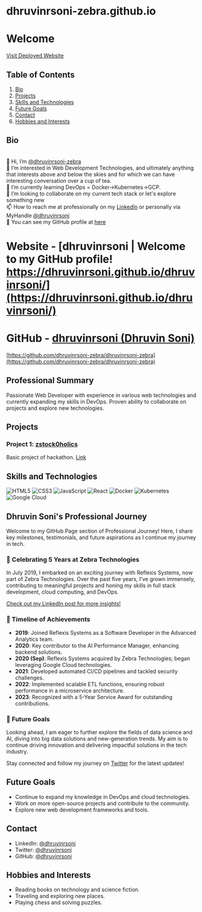 # dhruvinrsoni-zebra.github.io
# Welcome

<a href="https://dhruvinrsoni-zebra.github.io/" target="_blank" rel="noopener noreferrer">Visit Deployed Website</a>

## Table of Contents
1. [Bio](#bio)
2. [Projects](#projects)
3. [Skills and Technologies](#skills-and-technologies)
4. [Future Goals](#future-goals)
5. [Contact](#contact)
6. [Hobbies and Interests](#hobbies-and-interests)


## Bio
<br />👋 Hi, I’m [@dhruvinrsoni-zebra](https://github.com/dhruvinrsoni-zebra)
<br />👀 I’m interested in Web Development Technologies, and ultimately anything that interests above and below the skies and for which we can have interesting conversation over a cup of tea.
<br />🌱 I’m currently learning DevOps = Docker->Kubernetes->GCP.
<br />💞️ I’m looking to collaborate on my current tech stack or let's explore something new
<br />📫 How to reach me at professionally on my [LinkedIn](https://www.linkedin.com/in/dhruvinrsoni/) or personally via MyHandle <a href="https://github.com/dhruvinrsoni" target="_blank" rel="noopener noreferrer">@dhruvinrsoni</a>
<br />📩 You can see my GitHub profile at <a href="https://github.com/dhruvinrsoni-zebra" target="_blank" rel="noopener noreferrer">here</a>


# Website - [dhruvinrsoni \| Welcome to my GitHub profile! https://dhruvinrsoni.github.io/dhruvinrsoni/](https://dhruvinrsoni.github.io/dhruvinrsoni/)


# GitHub - [dhruvinrsoni (Dhruvin Soni)](https://github.com/dhruvinrsoni)

[https://github.com/dhruvinrsoni-zebra/dhruvinrsoni-zebra](https://github.com/dhruvinrsoni-zebra/dhruvinrsoni-zebra)

## Professional Summary
Passionate Web Developer with experience in various web technologies and currently expanding my skills in DevOps. Proven ability to collaborate on projects and explore new technologies.


## Projects
### Project 1: [zstock0holics](#)
Basic project of hackathon.
[Link](#https://www.github.com/dhruvinrsoni-zebra/zstock0holics)

## Skills and Technologies
![HTML5](https://img.shields.io/badge/-HTML5-E34F26?style=flat-square&logo=html5&logoColor=white)
![CSS3](https://img.shields.io/badge/-CSS3-1572B6?style=flat-square&logo=css3)
![JavaScript](https://img.shields.io/badge/-JavaScript-F7DF1E?style=flat-square&logo=javascript&logoColor=black)
![React](https://img.shields.io/badge/-React-61DAFB?style=flat-square&logo=react&logoColor=black)
![Docker](https://img.shields.io/badge/-Docker-2496ED?style=flat-square&logo=docker&logoColor=white)
![Kubernetes](https://img.shields.io/badge/-Kubernetes-326CE5?style=flat-square&logo=kubernetes&logoColor=white)
![Google Cloud](https://img.shields.io/badge/-Google%20Cloud-4285F4?style=flat-square&logo=google-cloud&logoColor=white)


## Dhruvin Soni's Professional Journey

Welcome to my GitHub Page section of Professional Journey! Here, I share key milestones, testimonials, and future aspirations as I continue my journey in tech.

### 🎉 Celebrating 5 Years at Zebra Technologies

In July 2019, I embarked on an exciting journey with Reflexis Systems, now part of Zebra Technologies. Over the past five years, I've grown immensely, contributing to meaningful projects and honing my skills in full stack development, cloud computing, and DevOps.

[Check out my LinkedIn post for more insights!](https://www.linkedin.com/posts/activity-7213586248383287297-gZ3I?utm_source=share&utm_medium=member_desktop)

### 📅 Timeline of Achievements

- **2019**: Joined Reflexis Systems as a Software Developer in the Advanced Analytics team.
- **2020**: Key contributor to the AI Performance Manager, enhancing backend solutions.
- **2020 (Sep)**: Reflexis Systems acquired by Zebra Technologies; began leveraging Google Cloud technologies.
- **2021**: Developed automated CI/CD pipelines and tackled security challenges.
- **2022**: Implemented scalable ETL functions, ensuring robust performance in a microservice architecture.
- **2023**: Recognized with a 5-Year Service Award for outstanding contributions.

### 🚀 Future Goals

Looking ahead, I am eager to further explore the fields of data science and AI, diving into big data solutions and new-generation trends. My aim is to continue driving innovation and delivering impactful solutions in the tech industry.

Stay connected and follow my journey on [Twitter](https://x.com/dhruvinrsoni) for the latest updates!


## Future Goals
- Continue to expand my knowledge in DevOps and cloud technologies.
- Work on more open-source projects and contribute to the community.
- Explore new web development frameworks and tools.

## Contact
- LinkedIn: [@dhruvinrsoni](https://www.linkedin.com/in/dhruvinrsoni/)
- Twitter: [@dhruvinrsoni](https://x.com/dhruvinrsoni)
- GitHub: [@dhruvinrsoni](https://github.com/dhruvinrsoni)

## Hobbies and Interests
- Reading books on technology and science fiction.
- Traveling and exploring new places.
- Playing chess and solving puzzles.

<!---
dhruvinrsoni-zebra/dhruvinrsoni-zebra is a ✨ special ✨ repository because its `README.md` (this file) appears on your GitHub profile.
You can click the Preview link to take a look at your changes.
--->

